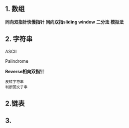 ## 1. 数组
**同向双指针快慢指针**
**同向双指sliding window**
**二分法**
**模拟法**


## 2. 字符串
ASCII

Palindrome

**Reverse相向双指针**
```
反转字符串
判断回文子串
```
## 2.链表


## 3. 

